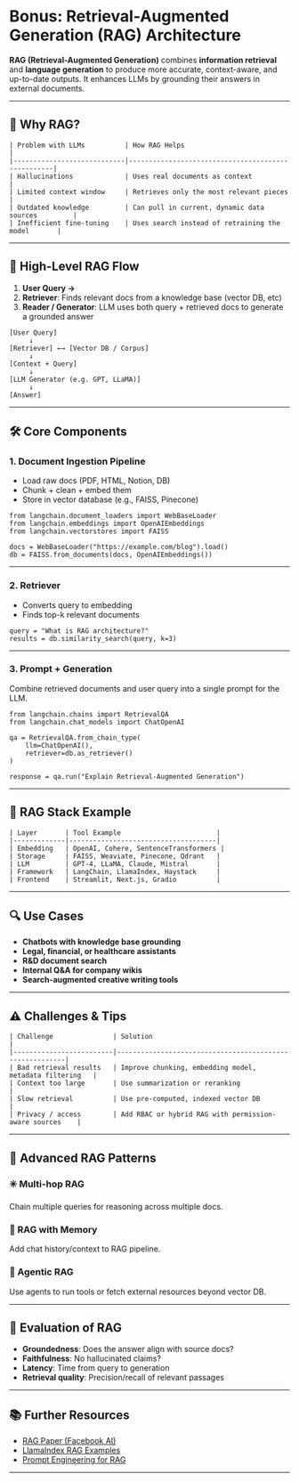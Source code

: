 # Bonus: Retrieval-Augmented Generation (RAG) Architecture

**RAG (Retrieval-Augmented Generation)** combines **information retrieval** and **language generation** to produce more accurate, context-aware, and up-to-date outputs. It enhances LLMs by grounding their answers in external documents.

---

## 🧠 Why RAG?
```
| Problem with LLMs          | How RAG Helps                                     |
|----------------------------|---------------------------------------------------|
| Hallucinations             | Uses real documents as context                    |
| Limited context window     | Retrieves only the most relevant pieces           |
| Outdated knowledge         | Can pull in current, dynamic data sources         |
| Inefficient fine-tuning    | Uses search instead of retraining the model       |
```
---

## 🔁 High-Level RAG Flow

1. **User Query →**
2. **Retriever**: Finds relevant docs from a knowledge base (vector DB, etc)
3. **Reader / Generator**: LLM uses both query + retrieved docs to generate a grounded answer

```
[User Query]
     ↓
[Retriever] ←→ [Vector DB / Corpus]
     ↓
[Context + Query]
     ↓
[LLM Generator (e.g. GPT, LLaMA)]
     ↓
[Answer]
```

---

## 🛠️ Core Components

### 1. **Document Ingestion Pipeline**

- Load raw docs (PDF, HTML, Notion, DB)
- Chunk + clean + embed them
- Store in vector database (e.g., FAISS, Pinecone)

```
from langchain.document_loaders import WebBaseLoader
from langchain.embeddings import OpenAIEmbeddings
from langchain.vectorstores import FAISS

docs = WebBaseLoader("https://example.com/blog").load()
db = FAISS.from_documents(docs, OpenAIEmbeddings())
```

---

### 2. **Retriever**

- Converts query to embedding
- Finds top-k relevant documents

```
query = "What is RAG architecture?"
results = db.similarity_search(query, k=3)
```

---

### 3. **Prompt + Generation**

Combine retrieved documents and user query into a single prompt for the LLM.

```
from langchain.chains import RetrievalQA
from langchain.chat_models import ChatOpenAI

qa = RetrievalQA.from_chain_type(
    llm=ChatOpenAI(),
    retriever=db.as_retriever()
)

response = qa.run("Explain Retrieval-Augmented Generation")
```

---

## 🧱 RAG Stack Example
```
| Layer       | Tool Example                        |
|-------------|-------------------------------------|
| Embedding   | OpenAI, Cohere, SentenceTransformers |
| Storage     | FAISS, Weaviate, Pinecone, Qdrant   |
| LLM         | GPT-4, LLaMA, Claude, Mistral       |
| Framework   | LangChain, LlamaIndex, Haystack     |
| Frontend    | Streamlit, Next.js, Gradio          |
```
---

## 🔍 Use Cases

- **Chatbots with knowledge base grounding**
- **Legal, financial, or healthcare assistants**
- **R&D document search**
- **Internal Q&A for company wikis**
- **Search-augmented creative writing tools**

---

## ⚠️ Challenges & Tips
```
| Challenge               | Solution                                                |
|-------------------------|---------------------------------------------------------|
| Bad retrieval results   | Improve chunking, embedding model, metadata filtering   |
| Context too large       | Use summarization or reranking                          |
| Slow retrieval          | Use pre-computed, indexed vector DB                     |
| Privacy / access        | Add RBAC or hybrid RAG with permission-aware sources    |
```
---

## 🧠 Advanced RAG Patterns

### ✳️ Multi-hop RAG
Chain multiple queries for reasoning across multiple docs.

### 🧵 RAG with Memory
Add chat history/context to RAG pipeline.

### 🤖 Agentic RAG
Use agents to run tools or fetch external resources beyond vector DB.

---

## 🧪 Evaluation of RAG

- **Groundedness**: Does the answer align with source docs?
- **Faithfulness**: No hallucinated claims?
- **Latency**: Time from query to generation
- **Retrieval quality**: Precision/recall of relevant passages

---

## 📚 Further Resources

- [RAG Paper (Facebook AI)](https://arxiv.org/abs/2005.11401)
- [LlamaIndex RAG Examples](https://gpt-index.readthedocs.io/en/latest/)
- [Prompt Engineering for RAG](https://www.promptingguide.ai/techniques/rag)

---

